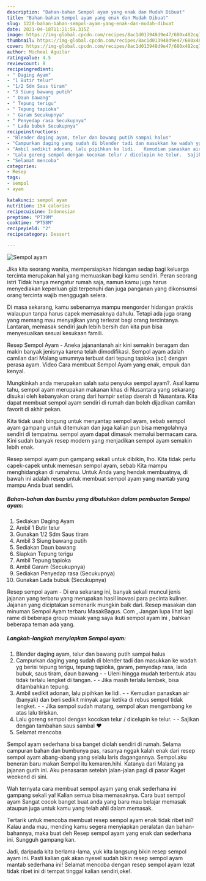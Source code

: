 ```yaml
---
description: "Bahan-bahan Sempol ayam yang enak dan Mudah Dibuat"
title: "Bahan-bahan Sempol ayam yang enak dan Mudah Dibuat"
slug: 1220-bahan-bahan-sempol-ayam-yang-enak-dan-mudah-dibuat
date: 2021-04-18T11:21:59.315Z
image: https://img-global.cpcdn.com/recipes/8ac1d013948d9e47/680x482cq70/sempol-ayam-foto-resep-utama.jpg
thumbnail: https://img-global.cpcdn.com/recipes/8ac1d013948d9e47/680x482cq70/sempol-ayam-foto-resep-utama.jpg
cover: https://img-global.cpcdn.com/recipes/8ac1d013948d9e47/680x482cq70/sempol-ayam-foto-resep-utama.jpg
author: Micheal Aguilar
ratingvalue: 4.5
reviewcount: 8
recipeingredient:
- " Daging Ayam"
- "1 Butir telur"
- "1/2 Sdm Saus tiram"
- "3 Siung bawang putih"
- " Daun bawang"
- " Tepung terigu"
- " Tepung tapioka"
- " Garam Secukupnya"
- " Penyedap rasa Secukupnya"
- " Lada bubuk Secukupnya"
recipeinstructions:
- "Blender daging ayam, telur dan bawang putih sampai halus"
- "Campurkan daging yang sudah di blender tadi dan masukkan ke wadah yg berisi tepung terigu, tepung tapioka, garam, penyedap rasa, lada bubuk, saus tiram, daun bawang  Uleni hingga mudah terbentuk atau tidak terlalu lengket di tangan.   Jika masih terlalu lembek, bisa ditambahkan tepung."
- "Ambil sedikit adonan, lalu pipihkan ke lidi.   Kemudian panaskan air (banyak) dan beri sedikit minyak agar ketika di rebus sempol tidak lengket.   Jika sempol sudah matang, sempol akan mengambang ke atas lalu tiriskan."
- "Lalu goreng sempol dengan kocokan telur / dicelupin ke telur.  Sajikan dengan tambahan saus sambal ❤"
- "Selamat mencoba"
categories:
- Resep
tags:
- sempol
- ayam

katakunci: sempol ayam 
nutrition: 154 calories
recipecuisine: Indonesian
preptime: "PT39M"
cooktime: "PT58M"
recipeyield: "2"
recipecategory: Dessert

---
```



![Sempol ayam](https://img-global.cpcdn.com/recipes/8ac1d013948d9e47/680x482cq70/sempol-ayam-foto-resep-utama.jpg)

Jika kita seorang wanita, mempersiapkan hidangan sedap bagi keluarga tercinta merupakan hal yang memuaskan bagi kamu sendiri. Peran seorang istri Tidak hanya mengatur rumah saja, namun kamu juga harus menyediakan keperluan gizi terpenuhi dan juga panganan yang dikonsumsi orang tercinta wajib menggugah selera.

Di masa  sekarang, kamu sebenarnya mampu mengorder hidangan praktis walaupun tanpa harus capek memasaknya dahulu. Tetapi ada juga orang yang memang mau menyajikan yang terlezat bagi orang tercintanya. Lantaran, memasak sendiri jauh lebih bersih dan kita pun bisa menyesuaikan sesuai kesukaan famili. 

Resep Sempol Ayam - Aneka jajanantanah air kini semakin beragam dan makin banyak jenisnya karena telah dimodifikasi. Sempol ayam adalah camilan dari Malang umumnya terbuat dari tepung tapioka (aci) dengan perasa ayam. Video Cara membuat Sempol Ayam yang enak, empuk dan kenyal.

Mungkinkah anda merupakan salah satu penyuka sempol ayam?. Asal kamu tahu, sempol ayam merupakan makanan khas di Nusantara yang sekarang disukai oleh kebanyakan orang dari hampir setiap daerah di Nusantara. Kita dapat membuat sempol ayam sendiri di rumah dan boleh dijadikan camilan favorit di akhir pekan.

Kita tidak usah bingung untuk menyantap sempol ayam, sebab sempol ayam gampang untuk ditemukan dan juga kalian pun bisa mengolahnya sendiri di tempatmu. sempol ayam dapat dimasak memalui bermacam cara. Kini sudah banyak resep modern yang menjadikan sempol ayam semakin lebih enak.

Resep sempol ayam pun gampang sekali untuk dibikin, lho. Kita tidak perlu capek-capek untuk memesan sempol ayam, sebab Kita mampu menghidangkan di rumahmu. Untuk Anda yang hendak membuatnya, di bawah ini adalah resep untuk membuat sempol ayam yang mantab yang mampu Anda buat sendiri.

<!--inarticleads1-->

##### Bahan-bahan dan bumbu yang dibutuhkan dalam pembuatan Sempol ayam:

1. Sediakan  Daging Ayam
1. Ambil 1 Butir telur
1. Gunakan 1/2 Sdm Saus tiram
1. Ambil 3 Siung bawang putih
1. Sediakan  Daun bawang
1. Siapkan  Tepung terigu
1. Ambil  Tepung tapioka
1. Ambil  Garam (Secukupnya)
1. Sediakan  Penyedap rasa (Secukupnya)
1. Gunakan  Lada bubuk (Secukupnya)


Resep sempol ayam - Di era sekarang ini, banyak sekali muncul jenis jajanan yang terbaru yang merupakan hasil inovasi para pecinta kuliner. Jajanan yang diciptakan semenarik mungkin baik dari. Resep masakan dan minuman Sempol Ayam terbaru MasakBagus. Com , Jangan lupa lihat lagi rame di beberapa group masak yang saya ikuti sempol ayam ini , bahkan beberapa teman ada yang. 

<!--inarticleads2-->

##### Langkah-langkah menyiapkan Sempol ayam:

1. Blender daging ayam, telur dan bawang putih sampai halus
1. Campurkan daging yang sudah di blender tadi dan masukkan ke wadah yg berisi tepung terigu, tepung tapioka, garam, penyedap rasa, lada bubuk, saus tiram, daun bawang -  - Uleni hingga mudah terbentuk atau tidak terlalu lengket di tangan.  -  - Jika masih terlalu lembek, bisa ditambahkan tepung.
1. Ambil sedikit adonan, lalu pipihkan ke lidi.  -  - Kemudian panaskan air (banyak) dan beri sedikit minyak agar ketika di rebus sempol tidak lengket.  -  - Jika sempol sudah matang, sempol akan mengambang ke atas lalu tiriskan.
1. Lalu goreng sempol dengan kocokan telur / dicelupin ke telur. -  - Sajikan dengan tambahan saus sambal ❤
1. Selamat mencoba


Sempol ayam sederhana bisa banget diolah sendiri di rumah. Selama campuran bahan dan bumbunya pas, rasanya nggak kalah enak dari resep sempol ayam abang-abang yang selalu laris dagangannya. Sempol.aku beneran baru makan Sempol itu kemaren.hihi. Katanya dari Malang ya jajanan gurih ini. Aku penasaran setelah jalan-jalan pagi di pasar Kaget weekend di sini. 

Wah ternyata cara membuat sempol ayam yang enak sederhana ini gampang sekali ya! Kalian semua bisa memasaknya. Cara buat sempol ayam Sangat cocok banget buat anda yang baru mau belajar memasak ataupun juga untuk kamu yang telah ahli dalam memasak.

Tertarik untuk mencoba membuat resep sempol ayam enak tidak ribet ini? Kalau anda mau, mending kamu segera menyiapkan peralatan dan bahan-bahannya, maka buat deh Resep sempol ayam yang enak dan sederhana ini. Sungguh gampang kan. 

Jadi, daripada kita berlama-lama, yuk kita langsung bikin resep sempol ayam ini. Pasti kalian gak akan nyesel sudah bikin resep sempol ayam mantab sederhana ini! Selamat mencoba dengan resep sempol ayam lezat tidak ribet ini di tempat tinggal kalian sendiri,oke!.

